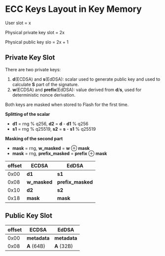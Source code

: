 # ECC Keys Layout in Key Memory

User slot = x

Physical private key slot = 2x

Physical public key slo = 2x + 1

## Private Key Slot

There are two private keys:
1. **d**(ECDSA) and **s**(EdDSA): scalar used to generate public key and used to calculate **S**
part of the signature.
2. **w**(ECDSA) and **prefix**(EdDSA): value derived from **d**/**s**, used for deterministic
nonce derivation.

Both keys are masked when stored to Flash for the first time.

**Splitting of the scalar**

- **d1** = rng \% q256, **d2** = **d** - **d1** \% q256
- **s1** = rng \% q25519, **s2** = **s** - **s1** \% q25519

**Masking of the second part**

- **mask** = rng, **w_masked** = **w** $\oplus$ **mask**
- **mask** = rng, **prefix_masked** = **prefix** $\oplus$ **mask**

| offset | ECDSA | EdDSA |
| - | - | - |
| 0x00 | **d1** | **s1** |
| 0x08 | **w_masked** | **prefix_masked** |
| 0x10 | **d2** | **s2** |
| 0x18 | **mask** | **mask** |

## Public Key Slot

| offset | ECDSA | EdDSA |
| - | - | - |
| 0x00 | **metadata** | **metadata** |
| 0x08 | **A** (64B) | **A** (32B) |

